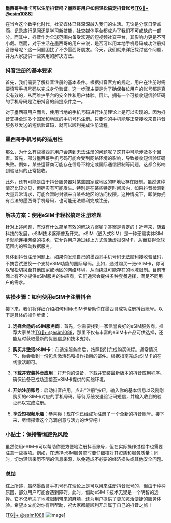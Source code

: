 **墨西哥手機卡可以注册抖音吗？墨西哥用户如何轻松搞定抖音账号[[TG💪+ @esim1088](https://t.me/s/esim1088)]**

在当今这个数字化时代，社交媒体已经深深融入我们的生活。无论是分享日常点滴、记录旅行见闻还是学习新技能，社交媒体平台都成为了我们不可或缺的一部分。而其中，抖音作为全球范围内备受欢迎的短视频社交平台，其影响力更是不可小觑。然而，对于生活在墨西哥的用户来说，是否可以用本地手机号码成功注册抖音账号呢？这一问题困扰了不少墨西哥朋友。今天，我们就来详细探讨这个问题，并为大家提供一些实用的解决方法。

### 抖音注册的基本要求

首先，我们需要了解抖音注册的基本条件。根据抖音官方的规定，用户在注册时需要填写手机号码以完成身份验证。这一步骤主要是为了确保每位用户的账号都是真实有效的，从而维护平台的安全性和用户体验。因此，拥有一个可接收短信验证码的手机号码是注册抖音的前提条件之一。

对于墨西哥用户而言，使用当地的手机号码进行注册理论上是可以实现的。因为抖音支持全球多个国家和地区的手机号码注册。只要你的手机能够正常接收来自抖音服务器发送的短信验证码，就可以顺利完成注册流程。

### 墨西哥手机号码的适用性

那么，为什么有些墨西哥用户会遇到无法注册的问题呢？这其中可能涉及多个因素。首先，部分墨西哥手机号码可能会受到网络环境的影响，导致接收短信验证码失败。例如，某些运营商可能存在信号不稳定或国际通信限制等问题，这都会影响到验证码的正常接收。

此外，还有可能是由于抖音服务器对某些国家或地区的IP地址存在限制。虽然这种情况比较少见，但确实有可能发生。特别是在某些特定时间段内，如果抖音检测到大量异常请求，可能会暂时封锁来自某些地区的访问权限。这种情况下，即使你拥有合法的墨西哥手机号码，也可能无法顺利完成注册。

### 解决方案：使用eSIM卡轻松搞定注册难题

针对上述问题，有没有什么简单有效的解决方案呢？答案是肯定的！近年来，随着科技的发展，eSIM技术逐渐普及开来。eSIM（嵌入式SIM）是一种无需实体SIM卡就能连接网络的技术，它允许用户通过线上方式激活虚拟SIM卡，从而获得全球范围内的移动数据服务。

具体到抖音注册问题上，如果你发现自己的墨西哥手机号码无法顺利接收验证码，不妨尝试更换一个支持eSIM功能的国际号码。比如，通过购买一张eSIM卡，你可以轻松切换至其他国家或地区的网络环境，从而绕过可能存在的地域限制。目前市面上有不少提供eSIM服务的供应商，它们通常会提供多种套餐选择，满足不同用户的需求。

### 实操步骤：如何使用eSIM卡注册抖音

接下来，我们将详细介绍如何利用eSIM卡帮助你在墨西哥成功注册抖音账号。以下是具体的操作步骤：

1. **选择合适的eSIM服务商**：首先，你需要找到一家信誉良好的eSIM服务商。推荐大家关注[TG💪+ @esim1088](https://t.me/s/esim1088)，那里不仅有丰富的eSIM卡产品可供选择，还能及时获取最新的优惠信息和技术支持。

2. **购买并激活eSIM卡**：在选定服务商后，按照指引完成购买流程。通常情况下，你会收到一份包含激活码和操作指南的邮件。根据指南完成eSIM卡的在线激活即可。

3. **下载并安装抖音应用**：打开你的设备，下载并安装最新版本的抖音应用程序。确保设备已成功连接至eSIM卡提供的网络环境。

4. **开始注册账号**：启动抖音应用，点击“注册”按钮，输入你的基本信息以及刚刚购买的eSIM卡对应的手机号码。等待系统发送验证码短信，并输入收到的验证码以完成注册。

5. **享受短视频乐趣**：恭喜你！现在你已经成功注册了一个全新的抖音账号。接下来，尽情探索这个充满创意与活力的世界吧！

### 小贴士：保持警惕避免风险

虽然使用eSIM卡可以帮助你更方便地注册抖音账号，但在实际操作过程中也需要注意一些事项。例如，在选择eSIM服务商时要仔细核对其资质和服务质量；同时，切勿轻信来历不明的信息来源，以免造成不必要的经济损失或其他安全问题。

### 总结

综上所述，虽然墨西哥手机号码在理论上是可以用来注册抖音账号的，但由于种种原因，部分用户可能会遇到障碍。此时，借助eSIM卡技术无疑是一个明智的选择。它不仅解决了地域限制带来的麻烦，还为用户提供了更加灵活便捷的服务体验。希望本文能对你有所帮助，祝大家都能顺利开启属于自己的抖音之旅！

[[TG💪+ @esim1088](https://t.me/s/esim1088) ![Image](https://i.postimg.cc/4NQfJmqS/Snipaste-2025-05-13-00-14-12.png)]
